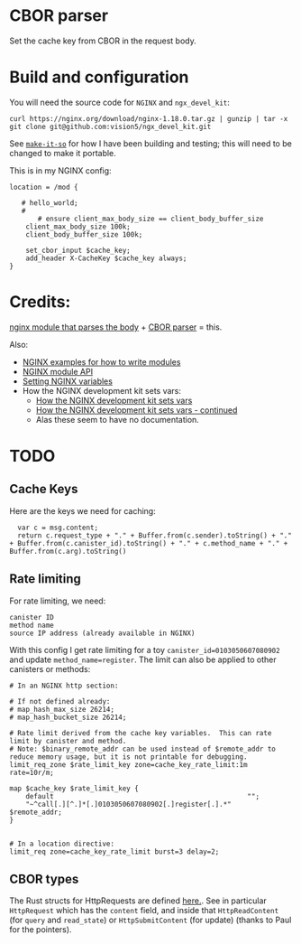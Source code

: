 CBOR parser
===========

Set the cache key from CBOR in the request body.

# Build and configuration

You will need the source code for `NGINX` and `ngx_devel_kit`:
```
curl https://nginx.org/download/nginx-1.18.0.tar.gz | gunzip | tar -x
git clone git@github.com:vision5/ngx_devel_kit.git
```

See [`make-it-so`](./make-it-so) for how I have been building and testing; this will need to be changed to make it portable.

This is in my NGINX config:
```
location = /mod {

   # hello_world;
   #
       # ensure client_max_body_size == client_body_buffer_size
    client_max_body_size 100k;
    client_body_buffer_size 100k;

    set_cbor_input $cache_key;
    add_header X-CacheKey $cache_key always;
}
```

# Credits:

[nginx module that parses the body](https://github.com/calio/form-input-nginx-module) + [CBOR parser](https://github.com/quartzjer/cb0r) = this.

Also:
* [NGINX examples for how to write modules](https://www.nginx.com/resources/wiki/extending/examples/)
* [NGINX module API](https://www.nginx.com/resources/wiki/extending/api/)
* [Setting NGINX variables](https://github.com/vision5/ngx_devel_kit/blob/master/examples/http/set_var/ngx_http_set_var_examples_module.c)
* How the NGINX development kit sets vars:
  * [How the NGINX development kit sets vars](https://github.com/vision5/ngx_devel_kit/blob/a22dade76c838e5f377d58d007f65d35b5ce1df3/src/ndk_set_var.c#L530)
  * [How the NGINX development kit sets vars - continued](https://github.com/vision5/ngx_devel_kit/blob/a22dade76c838e5f377d58d007f65d35b5ce1df3/src/ndk_rewrite.c)
  * Alas these seem to have no documentation.

# TODO

## Cache Keys
Here are the keys we need for caching:

```
  var c = msg.content;
  return c.request_type + "." + Buffer.from(c.sender).toString() + "." + Buffer.from(c.canister_id).toString() + "." + c.method_name + "." + Buffer.from(c.arg).toString()
```

## Rate limiting

For rate limiting, we need:
```
canister ID
method name
source IP address (already available in NGINX)
```

With this config I get rate limiting for a toy `canister_id=0103050607080902` and update `method_name=register`.  The limit can also be applied to other canisters or methods:
```
# In an NGINX http section:

# If not defined already:
# map_hash_max_size 26214;
# map_hash_bucket_size 26214;

# Rate limit derived from the cache key variables.  This can rate limit by canister and method.
# Note: $binary_remote_addr can be used instead of $remote_addr to reduce memory usage, but it is not printable for debugging.
limit_req_zone $rate_limit_key zone=cache_key_rate_limit:1m rate=10r/m;

map $cache_key $rate_limit_key {
    default                                                "";
    "~^call[.][^.]*[.]0103050607080902[.]register[.].*"    $remote_addr;
}


# In a location directive:
limit_req zone=cache_key_rate_limit burst=3 delay=2;
```

## CBOR types
The Rust structs for HttpRequests are defined [here.](../../rs/types/types/src/messages/http.rs).  See in particular `HttpRequest` which has the `content` field, and inside that `HttpReadContent` (for `query` and `read_state`) or `HttpSubmitContent` (for update) (thanks to Paul for the pointers).

